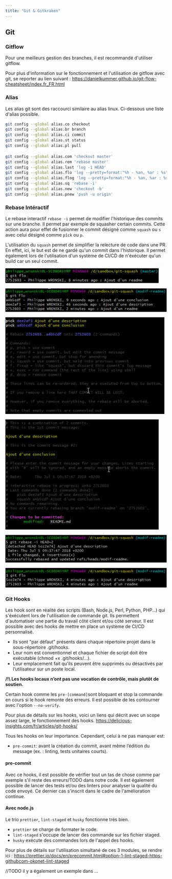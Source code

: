 ```yaml
---
title: "Git & Gitkraken"
---
```


## Git

### Gitflow
Pour une meilleurs gestion des branches, il est recommandé d'utiliser gitflow. 

Pour plus d'information sur le fonctionnement et l'utilisation de gitflow avec git, se reporter au lien suivant : https://danielkummer.github.io/git-flow-cheatsheet/index.fr_FR.html

### Alias
Les alias git sont des raccourci similaire au alias linux. Ci-dessous une liste d'alias possible.

```sh
git config --global alias.co checkout
git config --global alias.br branch
git config --global alias.ci commit
git config --global alias.st status
git config --global alias.pl pull

git config --global alias.com 'checkout master'
git config --global alias.rem 'rebase master'
git config --global alias.last 'log -1 HEAD'
git config --global alias.flo 'log --pretty=format:"%h - %an, %ar : %s"'
git config --global alias.flog 'log --pretty=format:"%h - %an, %ar : %s" --graph'
git config --global alias.sq 'rebase -i'
git config --global alias.new 'checkout -b'
git config --global alias.pnew 'push -u origin'
```

### Rebase Intéractif
Le rebase interactif `rebase -i` permet de modifier l'historique des commits sur une branche. Il permet par exemple de squasher certain commits. Cette action aura pour effet de fusionner le commit désigné comme `squash` ou `s` avec celui désigné comme `pîck` ou `p`.

L'utilisation du `squash` permet de simplifier la relecture de code dans une PR. En effet, ici, le but est de ne gardé qu'un commit dans l'historique. Il permet également lors de l'utilisation d'un système de CI/CD de n'éxécuter qu'un build car un seul commit.

![Etat de master](images/squash-0.png)

![Etat de la feature](images/squash-1.png)

![Etape de selection des commit](images/squash-2.png)

![Résumé du squash](images/squash-3.png)

![Résultat du squash](images/squash-4.png)

![Etat de la feature apres squash](images/squash-5.png)

### Git Hooks
Les hook sont en réalité des scripts (Bash, Node.js, Perl, Python, PHP…) qui s'éxécutent lors de l'utilisation de commande git. Ils permettent d'automatiser une partie du travail côté client et/ou cöté serveur. Il est possible avec des hooks de mettre en place un système de CI/CD personnalisé.

- Ils sont "par défaut" présents dans chaque répertoire projet dans le sous-répertoire .git/hooks.
- Leur nom est conventionnel et chaque fichier de script doit être exécutable (chmod +x .git/hooks/…).
- Leur emplacement fait qu’ils peuvent être supprimés ou désactivés par l’utilisateur sur un poste local.

**/!\ Les hooks locaux n’ont pas une vocation de contrôle, mais plutôt de soutien.**

Certain hook comme les `pre-[command]`sont bloquant et stop la commande en cours si le hook remonte des erreurs.
Il est possible de les contourner avec l'option `--no-verify`.

Pour plus de détails sur les hooks, voici un liens qui décrit avec un scope assez large, le fonctionnement des hooks. https://delicious-insights.com/fr/articles/git-hooks/

Tous les hooks on leur importance. Cependant, celui à ne pas manquer est:
- `pre-commit`: avant la création du commit, avant même l’édition du message (ex. : linting, tests unitaires courts).

#### pre-commit
Avec ce hooks, il est possible de vérifier tout un tas de chose comme par exemple s'il reste des erreurs/TODO dans notre code. Il est également possible de lancer des tests et/ou des linters pour analyser la qualité du code envoyé. Ce dernier cas s'inscrit dans le cadre de l'amélioration continue.

#### Avec node.js
Le trio `prettier`, `lint-staged` et `husky` fonctionne trés bien.

- `prettier` se charge de formater le code.
- `lint-staged` s'occupe de lancer des commande sur les fichier staged.
- `husky` exécute des commandes lors de l'appel des hooks.

Pour plus de détails sur l'utilisation simultané de ces 3 modules, se rendre ici : https://prettier.io/docs/en/precommit.html#option-1-lint-staged-https-githubcom-okonet-lint-staged

//TODO il y a également un exemple dans ...
